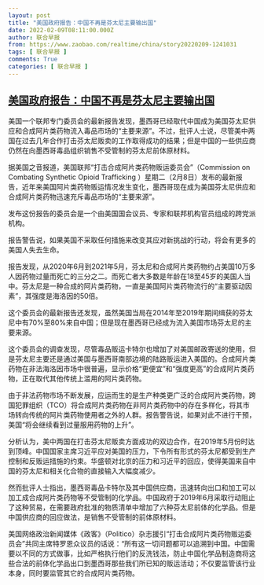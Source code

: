 ```yaml
---
layout: post
title: "美国政府报告：中国不再是芬太尼主要输出国"
date: 2022-02-09T08:11:00.000Z
author: 联合早报
from: https://www.zaobao.com/realtime/china/story20220209-1241031
tags: [ 联合早报 ]
comments: True
categories: [ 联合早报 ]
---
```

<!--1644394260000-->
[美国政府报告：中国不再是芬太尼主要输出国](https://www.zaobao.com/realtime/china/story20220209-1241031)
------

<div>
<p>美国一个联邦专门委员会的最新报告发现，墨西哥已经取代中国成为美国芬太尼供应和合成阿片类药物流入毒品市场的“主要来源”。不过，批评人士说，尽管美中两国在过去几年合作打击芬太尼贩卖的工作取得成功的结果；但是中国的一些供应商仍然在向墨西哥毒品组织销售不受管制的芬太尼前体原材料。</p><p>据美国之音报道，美国联邦“打击合成阿片类药物贩运委员会”（Commission on Combating Synthetic Opioid Trafficking ）星期二（2月8日）发布的最新报告，近年来美国阿片类药物贩运情况发生变化，墨西哥现在成为美国芬太尼供应和合成阿片类药物迅速充斥毒品市场的“主要来源”。</p><p>发布这份报告的委员会是一个由美国国会议员、专家和联邦机构官员组成的跨党派机构。</p><section id="imu"><div id="dfp-ad-imu1">        </div></section><p>报告警告说，如果美国不采取任何措施来改变其应对新挑战的行动，将会有更多的美国人失去生命。</p><p>报告发现，从2020年6月到2021年5月，芬太尼和合成阿片类药物约占美国10万多人因药物过量而死亡的三分之二。而死亡者大多数是年龄在18至45岁的美国人当中。芬太尼是一种合成的阿片类药物，一直是美国阿片类药物流行的“主要驱动因素”，其强度是海洛因的50倍。</p><p>这个委员会的最新报告还发现，虽然美国当局在2014年至2019年期间缉获的芬太尼中有70%至80%来自中国；但是现在墨西哥已经成为流入美国市场芬太尼的主要来源。</p><div id="innity-in-post"></div><div id="dfp-ad-midarticlespecial">        </div><p>这个委员会的调查发现，尽管毒品贩运卡特尔也增加了对美国邮政寄送的使用，但是芬太尼主要还是通过美国与墨西哥南部边境的陆路贩运进入美国的。合成阿片类药物在非法海洛因市场中很普遍，显示价格“更便宜”和“强度更高”的合成阿片类药物，正在取代其他传统上滥用的阿片类药物。</p><p>由于非法药物市场不断发展，应运而生的是生产种类更广泛的合成阿片类药物，跨国犯罪组织（TCO）将合成阿片类药物在非阿片类药物中的存在多样化，将其市场转向传统的阿片类药物使用者之外的人群。报告警告说，如果对此不进行干预，美国“将会继续看到过量服用药物的上升”。</p><p>分析认为，美中两国在打击芬太尼贩卖方面成功的双边合作，在2019年5月份时达到顶峰。中国国家主席习近平应对美国的压力，下令所有形式的芬太尼都受到生产控制和反贩运措施的约束。华盛顿对北京的压力和习近平的回应，使得美国来自中国的芬太尼和相关化合物的直接输入大幅度减少。</p><p>然而批评人士指出，墨西哥毒品卡特尔及其中国供应商，迅速转向出口和加工可以加工成合成阿片类药物等不受管制的化学品。中国政府于2019年6月采取行动阻止了这种贸易，在需要政府批准的物质清单中增加了六种芬太尼前体的化学品。但是中国供应商的回应做法，是销售不受管制的前体原材料。</p><p>美国网络政治新闻媒体《政客》（Politico）杂志援引“打击合成阿片类药物贩运委员会”共同主席特罗恩众议员的话说：“所有这一切问题都可以追溯到中国。中国需要以不同的方式做事，比如严格执行他们的反洗钱法，防止中国化学品制造商将这些合法的前体化学品出口到墨西哥那些我们所已知的贩运活动；不仅要监管该行业本身，同时要监管其它的合成阿片类药物。<br>&nbsp;</p>      <div class="cx_paywall_placeholder" id="sph_cdp_40"></div>
</div>
